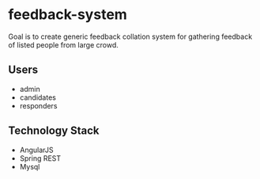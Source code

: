 # feedback-system
Goal is to create generic feedback collation system for gathering feedback of listed people from large crowd.

## Users
* admin
* candidates
* responders

## Technology Stack

* AngularJS
* Spring REST 
* Mysql
